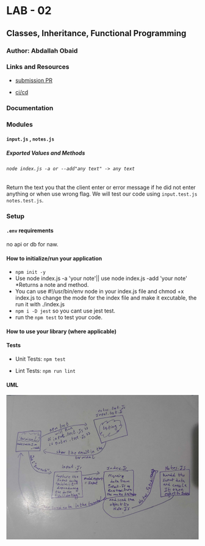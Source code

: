 # LAB - 02

<!-- ## Project: Project Name Here -->
## Classes, Inheritance, Functional Programming

### Author: Abdallah Obaid

### Links and Resources

* [submission PR](https://github.com/Abdallah-401-advanced-javascript/notes/pull/2 )
<!-- * [travis](https://travis-ci.com/github/Abdallah-401-advanced-javascript/lab-00) -->
* [ci/cd](https://github.com/Abdallah-401-advanced-javascript/notes/runs/687431289?check_suite_focus=true)
<!-- - [back-end server url](http://xyz.com) (when applicable) -->
<!-- * [front-end application](https://abdallah-lab-00.herokuapp.com/)  -->

### Documentation
<!-- * [jsdoc](https://abdallah-lab-00.herokuapp.com/docs/) -->

### Modules
#### `input.js` , `notes.js`
##### Exported Values and Methods

###### `node index.js -a or --add"any text" -> any text`
Return the text you that the client enter or error message if he did not enter anything or when use wrong flag.
We will test our code using `input.test.js` `notes.test.js`.

### Setup

#### `.env` requirements 
no api or db for naw.

#### How to initialize/run your application 

* `npm init -y`
* Use node index.js -a 'your note'|| use node index.js -add 'your note'
  *Returns a note and method. 
* You can use #!/usr/bin/env node in your index.js file and chmod +x index.js to change the mode for the index file and make it excutable, the run it with ./index.js
* `npm i -D jest` so you cant use jest test.
* run the `npm test` to test your code. 


#### How to use your library (where applicable)

#### Tests

* Unit Tests: `npm test`

* Lint Tests: `npm run lint`

<!-- Incomplete Tests: -->

#### UML

![UML Diagram](whiteboardclass02.jpg)
